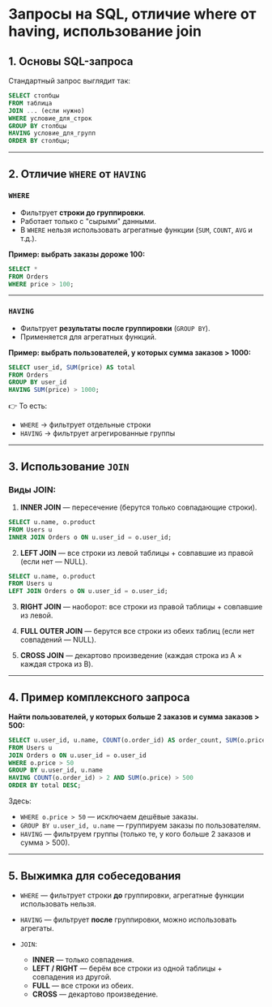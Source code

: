 # Запросы на SQL, отличие where от having, использование join

## 1. Основы SQL-запроса

Стандартный запрос выглядит так:

```sql
SELECT столбцы
FROM таблица
JOIN ... (если нужно)
WHERE условие_для_строк
GROUP BY столбцы
HAVING условие_для_групп
ORDER BY столбцы;
```

---

## 2. Отличие `WHERE` от `HAVING`

### `WHERE`

* Фильтрует **строки до группировки**.
* Работает только с "сырыми" данными.
* В `WHERE` нельзя использовать агрегатные функции (`SUM`, `COUNT`, `AVG` и т.д.).

**Пример: выбрать заказы дороже 100:**

```sql
SELECT * 
FROM Orders
WHERE price > 100;
```

---

### `HAVING`

* Фильтрует **результаты после группировки** (`GROUP BY`).
* Применяется для агрегатных функций.

**Пример: выбрать пользователей, у которых сумма заказов > 1000:**

```sql
SELECT user_id, SUM(price) AS total
FROM Orders
GROUP BY user_id
HAVING SUM(price) > 1000;
```

👉 То есть:

* `WHERE` → фильтрует отдельные строки
* `HAVING` → фильтрует агрегированные группы

---

## 3. Использование `JOIN`

### Виды JOIN:

1. **INNER JOIN** — пересечение (берутся только совпадающие строки).

```sql
SELECT u.name, o.product
FROM Users u
INNER JOIN Orders o ON u.user_id = o.user_id;
```

2. **LEFT JOIN** — все строки из левой таблицы + совпавшие из правой (если нет — NULL).

```sql
SELECT u.name, o.product
FROM Users u
LEFT JOIN Orders o ON u.user_id = o.user_id;
```

3. **RIGHT JOIN** — наоборот: все строки из правой таблицы + совпавшие из левой.

4. **FULL OUTER JOIN** — берутся все строки из обеих таблиц (если нет совпадений — NULL).

5. **CROSS JOIN** — декартово произведение (каждая строка из A × каждая строка из B).

---

## 4. Пример комплексного запроса

**Найти пользователей, у которых больше 2 заказов и сумма заказов > 500:**

```sql
SELECT u.user_id, u.name, COUNT(o.order_id) AS order_count, SUM(o.price) AS total
FROM Users u
JOIN Orders o ON u.user_id = o.user_id
WHERE o.price > 50
GROUP BY u.user_id, u.name
HAVING COUNT(o.order_id) > 2 AND SUM(o.price) > 500
ORDER BY total DESC;
```

Здесь:

* `WHERE o.price > 50` — исключаем дешёвые заказы.
* `GROUP BY u.user_id, u.name` — группируем заказы по пользователям.
* `HAVING` — фильтруем группы (только те, у кого больше 2 заказов и сумма > 500).

---

## 5. Выжимка для собеседования

* `WHERE` — фильтрует строки **до** группировки, агрегатные функции использовать нельзя.
* `HAVING` — фильтрует **после** группировки, можно использовать агрегаты.
* `JOIN`:

    * **INNER** — только совпадения.
    * **LEFT / RIGHT** — берём все строки из одной таблицы + совпадения из другой.
    * **FULL** — все строки из обеих.
    * **CROSS** — декартово произведение.
